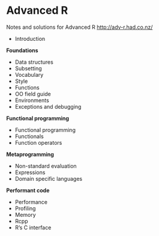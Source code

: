 # Advanced R

Notes and solutions for Advanced R 
<http://adv-r.had.co.nz/>

* Introduction

**Foundations**
* Data structures
* Subsetting
* Vocabulary
* Style
* Functions
* OO field guide
* Environments
* Exceptions and debugging

**Functional programming**
* Functional programming
* Functionals
* Function operators

**Metaprogramming**
* Non-standard evaluation
* Expressions
* Domain specific languages

**Performant code**
* Performance
* Profiling
* Memory
* Rcpp
* R’s C interface
